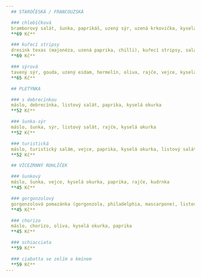 ```yaml
---
  ## STAROČESKÁ / FRANCOUZSKÁ

  ### chlebíčková  
  bramborový salát, šunka, paprikáš, uzený sýr, uzená krkovička, kyselá okurka, paprika  
  **69 Kč**

  ### kuřecí stripsy  
  dresink texas (majonéza, uzená paprika, chilli), kuřecí stripsy, salát, rajče, paprika, okurka  
  **69 Kč**

  ### sýrová  
  tavený sýr, gouda, uzený eidam, hermelín, oliva, rajče, vejce, kyselá okurka  
  **65 Kč**

  ## PLETÝNKA

  ### s debrecínkou  
  máslo, debrecínka, listový salát, paprika, kyselá okurka  
  **52 Kč**

  ### šunka-sýr  
  máslo, šunka, sýr, listový salát, rajče, kyselá okurka  
  **52 Kč**

  ### turistická  
  máslo, turistický salám, vejce, paprika, kyselá okurka, listový salát  
  **52 Kč**

  ## VÍCEZRNNÝ ROHLÍČEK

  ### šunkový  
  máslo, šunka, vejce, kyselá okurka, paprika, rajče, kudrnka  
  **45 Kč**

  ### gorgonzolový  
  gorgonzolová pomazánka (gorgonzola, philadelphia, mascarpone), listový salát, rajče, microgreen  
  **45 Kč**

  ### chorizo  
  máslo, chorizo, oliva, kyselá okurka, paprika  
  **45 Kč**

  ### schiacciata  
  **59 Kč**

  ### ciabatta se zelím a kmínem  
  **59 Kč**
---
```

